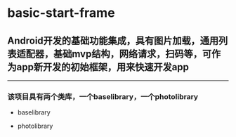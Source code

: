 # basic-start-frame
## Android开发的基础功能集成，具有图片加载，通用列表适配器，基础mvp结构，网络请求，扫码等，可作为app新开发的初始框架，用来快速开发app
***
### 该项目具有两个类库，一个baselibrary，一个photolibrary
* baselibrary
    
* photolibrary
    